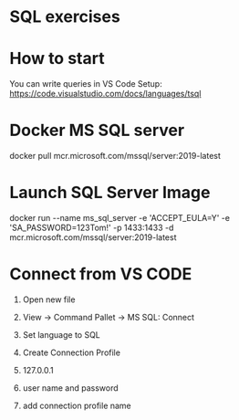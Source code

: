 # SQL exercises 

# How to start 

You can write queries in VS Code 
Setup: https://code.visualstudio.com/docs/languages/tsql

# Docker MS SQL server 

docker pull mcr.microsoft.com/mssql/server:2019-latest

# Launch SQL Server Image

docker run --name ms_sql_server -e 'ACCEPT_EULA=Y' -e 'SA_PASSWORD=123Tom!' -p 1433:1433 -d mcr.microsoft.com/mssql/server:2019-latest

# Connect from VS CODE

1) Open new file

1) View -> Command Pallet -> MS SQL: Connect 

2) Set language to SQL

3) Create Connection Profile 

4) 127.0.0.1

5) user name and password

6) add connection profile name 


